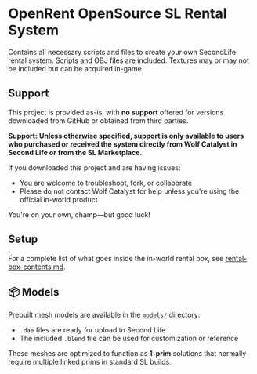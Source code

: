 # OpenRent OpenSource SL Rental System
 Contains all necessary scripts and files to create your own SecondLife rental system. Scripts and OBJ files are included. Textures may or may not be included but can be acquired in-game.

 ## Support

This project is provided as-is, with **no support** offered for versions downloaded from GitHub or obtained from third parties.

**Support: Unless otherwise specified, support is only available to users who purchased or received the system directly from Wolf Catalyst in Second Life or from the SL Marketplace.**

If you downloaded this project and are having issues:
- You are welcome to troubleshoot, fork, or collaborate
- Please do not contact Wolf Catalyst for help unless you're using the official in-world product

You're on your own, champ—but good luck!

## Setup

For a complete list of what goes inside the in-world rental box, see [rental-box-contents.md](../rental-box-contents.md).

## 📦 Models

Prebuilt mesh models are available in the [`models/`](../models) directory:

- `.dae` files are ready for upload to Second Life
- The included `.blend` file can be used for customization or reference

These meshes are optimized to function as **1-prim** solutions that normally require multiple linked prims in standard SL builds.
